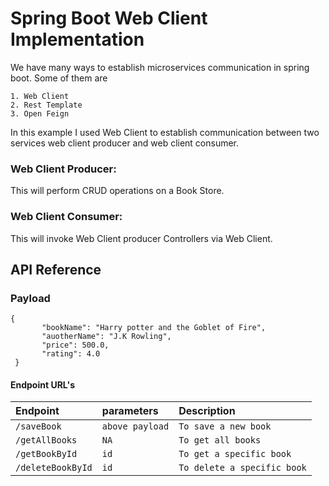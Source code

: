 # Spring Boot Web Client Implementation

We have many ways to establish microservices communication in spring boot.
Some of them are 

    1. Web Client
    2. Rest Template
    3. Open Feign
In this example I used Web Client to establish communication between two services web client producer and web client consumer.

### Web Client Producer:
 This will perform CRUD operations on a Book Store.

### Web Client Consumer: 
This will invoke Web Client producer Controllers via Web Client.




## API Reference

### Payload
 ```
 {
        "bookName": "Harry potter and the Goblet of Fire",
        "auotherName": "J.K Rowling",
        "price": 500.0,
        "rating": 4.0
  }
```    
#### Endpoint URL's


| Endpoint       | parameters          | Description                |
| :------------- | :----------------   | :------------------------- |
| `/saveBook`    | `above payload`     | `To save a new book`       |
| `/getAllBooks` | `NA`                | `To get all books`       |
| `/getBookById` | `id`                | `To get a specific book`       |
| `/deleteBookById` | `id`   | `To delete a specific book`       |



